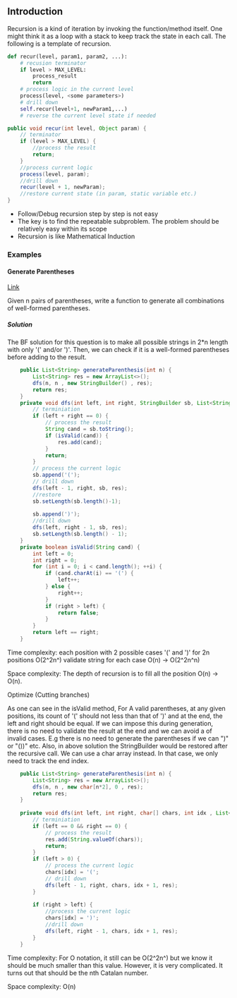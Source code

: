 ## Introduction

Recursion is a kind of iteration by invoking the function/method itself. One might think it as a loop with a stack to keep track the state in each call. The following is a template of recursion.

```python
def recur(level, param1, param2, ...):
    # recusion terminator
    if level > MAX_LEVEL:
        process_result
        return
    # process logic in the current level
    process(level, <some parameters>)
    # drill down
    self.recur(level+1, newParam1,...)
    # reverse the current level state if needed
```

```java
public void recur(int level, Object param) {
    // terminator
    if (level > MAX_LEVEL) {
        //process the result
        return;
    }
    //process current logic
    process(level, param);
    //drill down
    recur(level + 1, newParam);
    //restore current state (in param, static variable etc.)
}
```

* Follow/Debug recursion step by step is not easy
* The key is to find the repeatable subproblem. The problem should be relatively easy within its scope
* Recursion is like Mathematical Induction

### Examples

#### Generate Parentheses

[Link](https://leetcode.com/problems/generate-parentheses/)

Given n pairs of parentheses, write a function to generate all combinations of well-formed parentheses.

##### Solution

The BF solution for this question is to make all possible strings in 2*n length with only '(' and/or ')'. Then, we can check if it is a well-formed parentheses before adding to the result.

```java
    public List<String> generateParenthesis(int n) {
        List<String> res = new ArrayList<>();
        dfs(n, n , new StringBuilder() , res);
        return res;
    }
    private void dfs(int left, int right, StringBuilder sb, List<String> res) {
        // terminiation
        if (left + right == 0) {
            // process the result
            String cand = sb.toString();
            if (isValid(cand)) { 
                res.add(cand);
            }
            return;
        }
        // process the current logic
        sb.append('(');
        // drill down
        dfs(left - 1, right, sb, res);
        //restore
        sb.setLength(sb.length()-1);
        
        sb.append(')');
        //drill down
        dfs(left, right - 1, sb, res);
        sb.setLength(sb.length() - 1);
    }
    private boolean isValid(String cand) {
        int left = 0;
        int right = 0;
        for (int i = 0; i < cand.length(); ++i) {
            if (cand.charAt(i) == '(') {
                left++;
            } else {
                right++;
            }
            if (right > left) {
                return false;
            }
        }
        return left == right;
    }
```

Time complexity: each position with 2 possible cases '(' and ')'  for 2n positions O(2^2n^) validate string for each case O(n) -> O(2^2n^n)

Space complexity: The depth of recursion is to fill all the position O(n) -> O(n).

Optimize (Cutting branches)

As one can see in the isValid method,  For A valid parentheses, at any given positions, its count of '(' should not less than that of ')'  and at the end, the left and right should be equal. If we can impose this during generation, there is no need to validate the result at the end and we can avoid a of invalid cases. E.g there is no need to generate the parentheses if we can ")" or "())" etc. Also, in above solution the StringBuilder would be restored after the recursive call. We can use a char array instead. In that case, we only need to track the end index.

```java
    public List<String> generateParenthesis(int n) {
        List<String> res = new ArrayList<>();
        dfs(n, n , new char[n*2], 0 , res);
        return res;
    }
    
    private void dfs(int left, int right, char[] chars, int idx , List<String> res) {
        // terminiation
        if (left == 0 && right == 0) {
            // process the result
            res.add(String.valueOf(chars));
            return;
        }
        if (left > 0) {
            // process the current logic
            chars[idx] = '(';
            // drill down
            dfs(left - 1, right, chars, idx + 1, res);
        }
        
        if (right > left) {
            //process the current logic
            chars[idx] = ')';
            //drill down
            dfs(left, right - 1, chars, idx + 1, res);
        }
    }
```

Time complexity: For O notation, it still can be O(2^2n^) but we know it should be much smaller than this value. However, it is very complicated. It turns out that should be the nth Catalan number.

Space complexity: O(n) 
